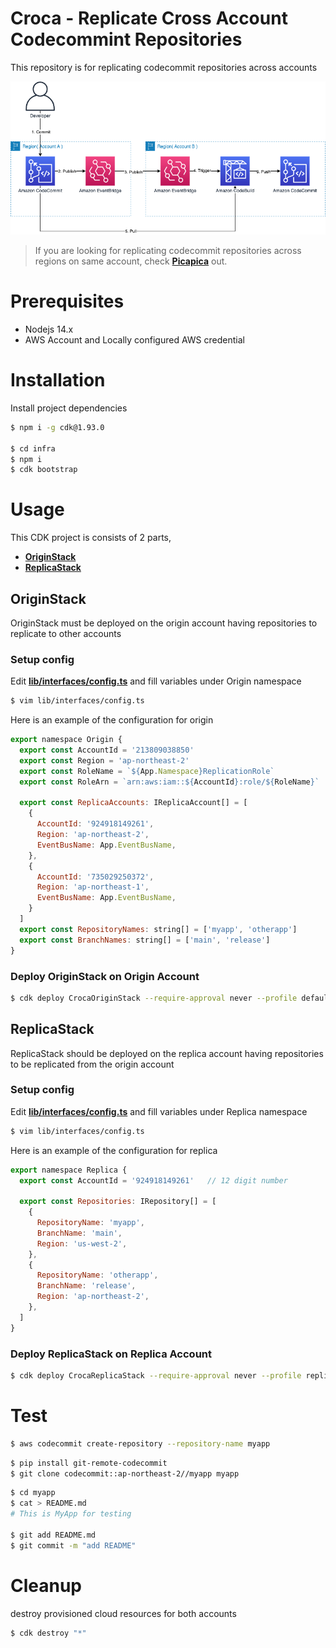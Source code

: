 # Croca - Replicate Cross Account Codecommint Repositories

This repository is for replicating codecommit repositories across accounts

<img src="img/architecture.png" />

> If you are looking for replicating codecommit repositories across regions on same account, check [**Picapica**](https://github.com/haandol/picapica) out.

# Prerequisites

- Nodejs 14.x
- AWS Account and Locally configured AWS credential

# Installation

Install project dependencies

```bash
$ npm i -g cdk@1.93.0

$ cd infra
$ npm i
$ cdk bootstrap
```

# Usage

This CDK project is consists of 2 parts,

- [**OriginStack**](/infra/lib/stacks/origin-stack.ts)
- [**ReplicaStack**](/infra/lib/stacks/replica-stack.ts)

## OriginStack

OriginStack must be deployed on the origin account having repositories to replicate to other accounts

### Setup config

Edit [**lib/interfaces/config.ts**](infra/lib/interfaces/config.ts) and fill variables under Origin namespace

```bash
$ vim lib/interfaces/config.ts
```

Here is an example of the configuration for origin

```javascript
export namespace Origin {
  export const AccountId = '213809038850'
  export const Region = 'ap-northeast-2'
  export const RoleName = `${App.Namespace}ReplicationRole`
  export const RoleArn = `arn:aws:iam::${AccountId}:role/${RoleName}`

  export const ReplicaAccounts: IReplicaAccount[] = [
    {
      AccountId: '924918149261',
      Region: 'ap-northeast-2',
      EventBusName: App.EventBusName,
    },
    {
      AccountId: '735029250372',
      Region: 'ap-northeast-1',
      EventBusName: App.EventBusName,
    }
  ]
  export const RepositoryNames: string[] = ['myapp', 'otherapp']
  export const BranchNames: string[] = ['main', 'release']
}
```

### Deploy OriginStack on Origin Account

```bash
$ cdk deploy CrocaOriginStack --require-approval never --profile default
```

## ReplicaStack

ReplicaStack should be deployed on the replica account having repositories to be replicated from the origin account

### Setup config

Edit [**lib/interfaces/config.ts**](infra/lib/interfaces/config.ts) and fill variables under Replica namespace

```bash
$ vim lib/interfaces/config.ts
```

Here is an example of the configuration for replica

```javascript
export namespace Replica {
  export const AccountId = '924918149261'   // 12 digit number

  export const Repositories: IRepository[] = [
    {
      RepositoryName: 'myapp',
      BranchName: 'main',
      Region: 'us-west-2',
    },
    {
      RepositoryName: 'otherapp',
      BranchName: 'release',
      Region: 'ap-northeast-2',
    },
  ]
}
```

### Deploy ReplicaStack on Replica Account

```bash
$ cdk deploy CrocaReplicaStack --require-approval never --profile replica
```

# Test

```bash
$ aws codecommit create-repository --repository-name myapp
```

```bash
$ pip install git-remote-codecommit
$ git clone codecommit::ap-northeast-2//myapp myapp
```

```bash
$ cd myapp
$ cat > README.md
# This is MyApp for testing

$ git add README.md
$ git commit -m "add README"
```

# Cleanup

destroy provisioned cloud resources for both accounts

```bash
$ cdk destroy "*"
```
